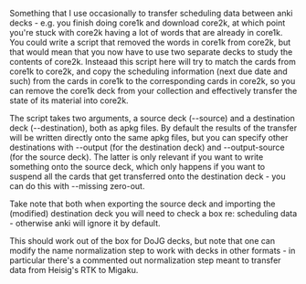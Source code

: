 Something that I use occasionally to transfer scheduling data between anki decks - e.g. you finish doing core1k and download core2k, at which point you're stuck with core2k having a lot of words that are already in core1k. You could write a script that removed the words in core1k from core2k, but that would mean that you now have to use two separate decks to study the contents of core2k. Insteaad this script here will try to match the cards from core1k to core2k, and copy the scheduling information (next due date and such) from the cards in core1k to the corresponding cards in core2k, so you can remove the core1k deck from your collection and effectively transfer the state of its material into core2k.

The script takes two arguments, a source deck (--source) and a destination deck (--destination), both as apkg files. By default the results of the transfer will be written directly onto the same apkg files, but you can specify other destinations with --output (for the destination deck) and --output-source (for the source deck). The latter is only relevant if you want to write something onto the source deck, which only happens if you want to suspend all the cards that get transferred onto the destination deck - you can do this with --missing zero-out.

Take note that both when exporting the source deck and importing the (modified) destination deck you will need to check a box re: scheduling data - otherwise anki will ignore it by default.

This should work out of the box for DoJG decks, but note that one can modify the name normalization step to work with decks in other formats - in particular there's a commented out normalization step meant to transfer data from Heisig's RTK to Migaku.
